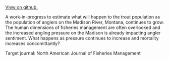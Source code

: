[View on github.](https://github.com/stevenranney/angler_pressure)

A work-in-progress to estimate what will happen to the trout population as the population of anglers on the Madison River, Montana, continues to grow. The human dimensions of fisheries management are often overlooked and the increased angling pressure on the Madison is already impacting angler sentiment. What happens as pressure continues to increase and mortality increases concomittantly?

Target journal: North American Journal of Fisheries Management
